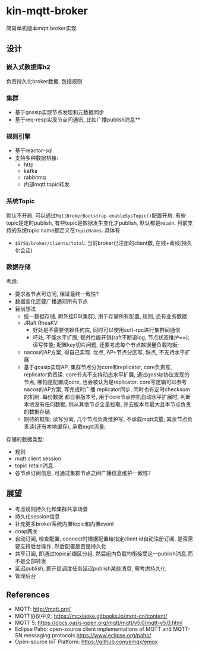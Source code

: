 # kin-mqtt-broker

简易单机版本mqtt broker实现

## 设计

### 嵌入式数据库h2

负责持久化broker数据, 包括规则

### 集群

* 基于gossip实现节点发现和元数据同步
* 基于req-resp实现节点间通讯, 比如广播publish消息**

### 规则引擎

* 基于reactor-sql
* 支持多种数据桥接:
  * http
  * kafka
  * rabbitmq
  * 内部mqtt topic转发

### 系统Topic

默认不开启, 可以通过`MqttBrokerBootstrap.enableSysTopic()`配置开启. 有些topic是定时publish, 有些topic是数据发生变化才publish,
默认都是retain.
目前支持的系统topic name都定义在`TopicNames`. 具体有

* `$SYS$/broker/clients/total`: 当前broker已注册的client数, 在线+离线(持久化会话)

### 数据存储

考虑:

* 要求各节点可访问, 保证最终一致性?
* 数据变化还要广播通知所有节点
* 目前想法
  * 统一数据存储, 即外挂DB(集群), 用于存储所有配置, 规则, 还有业务数据
  * JRaft RheaKV
    * 好处是不需要依赖任何库, 同时可以使用soft-rpc进行集群间通信
    * 坏处, 不能水平扩展; 额外性能开销(raft不断追log, 节点状态维护==); 读写性能; 配置key切片问题, 还要考虑每个节点数据量负载均衡;
  * nacos的AP方案, 得自己实现. 优点, AP+节点分区写, 缺点, 不支持水平扩展
  * 基于gossip实现AP, 集群节点分为core和replicator, core负责写, replicator负责读. core节点不支持动态水平扩展,
    通过gossip协议发现的节点,
    哪怕是配置成core, 也会被认为是replicator. core写逻辑可以参考nacos的AP方案, 写完成时广播 replicator同步,
    同时也有定时checksum的机制. 每份数据
    都自带版本号, 用于core节点停机自动水平扩展时, 判断本地没有任何数据, 则从其他节点全量拉取, 并去版本号最大且本节点负责的数据存储.
  * 期待的框架: 读写分离, 几个节点负责维护写, 不承载mqtt流量; 其余节点负责读(还有本地缓存), 承载mqtt流量;

存储的数据类型:
* 规则
* mqtt client session
* topic retain消息
* 各节点订阅信息, 可通过集群节点之间广播信息维护一致性?

## 展望

* 考虑规则持久化和集群共享场景
* 持久化session信息
* 补充更多broker系统内置topic和内置event
* coap网关
* 自动订阅, 检查配置, connect时根据配置给指定client id自动注册订阅, 是否需要支持后台操作, 然后配置是否是持久化
* 共享订阅, 即通过topic前缀区分组, 然后组内负载均衡接受这一publish消息,而不是全部转发
* 延迟publish, 即开启调度任务延迟publish某些消息, 需考虑持久化
* 管理后台

## References

* MQTT: http://mqtt.org/
* MQTT协议中文: https://mcxiaoke.gitbooks.io/mqtt-cn/content/
* MQTT 5: https://docs.oasis-open.org/mqtt/mqtt/v5.0/mqtt-v5.0.html
* Eclipse Paho: open-source client implementations of MQTT and MQTT-SN messaging protocols https://www.eclipse.org/paho/
* Open-source IoT Platform: https://github.com/emqx/emqx